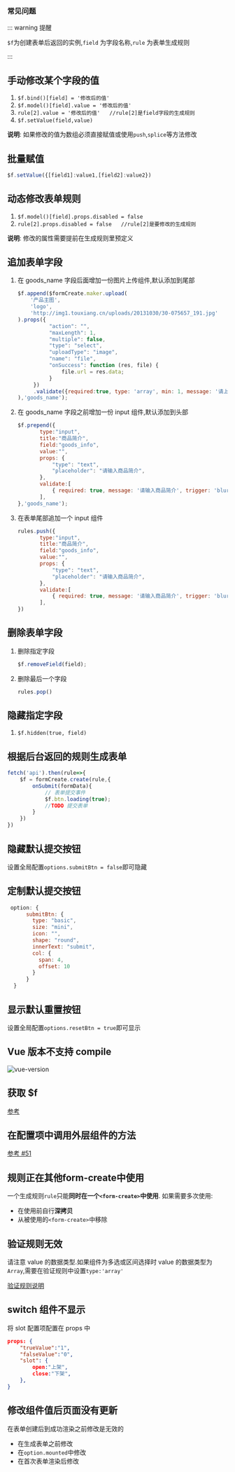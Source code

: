 ### 常见问题

::: warning 提醒

`$f`为创建表单后返回的实例,`field` 为字段名称,`rule` 为表单生成规则

:::

## 手动修改某个字段的值

1. `$f.bind()[field] = '修改后的值' `
2. `$f.model()[field].value = '修改后的值'`
3. `rule[2].value = '修改后的值'   //rule[2]是field字段的生成规则`
4. `$f.setValue(field,value)`

**说明**: 如果修改的值为数组必须直接赋值或使用`push`,`splice`等方法修改

## 批量赋值

```javascript
$f.setValue({[field1]:value1,[field2]:value2})
```

## 动态修改表单规则

1. `$f.model()[field].props.disabled = false`
2. `rule[2].props.disabled = false   //rule[2]是要修改的生成规则`

**说明**: 修改的属性需要提前在生成规则里预定义

## 追加表单字段

1. 在 goods_name 字段后面增加一份图片上传组件,默认添加到尾部
    ```javascript
    $f.append($formCreate.maker.upload(
        '产品主图',
        'logo',
        'http://img1.touxiang.cn/uploads/20131030/30-075657_191.jpg'
    ).props({
              "action": "",
              "maxLength": 1,
              "multiple": false,
              "type": "select",
              "uploadType": "image",
              "name": "file",
              "onSuccess": function (res, file) {
                  file.url = res.data;
              }
         })
         .validate({required:true, type: 'array', min: 1, message: '请上传1张图片', trigger: 'change'}
    ),'goods_name');
    ```
2. 在 goods_name 字段之前增加一份 input 组件,默认添加到头部

    ```javascript
    $f.prepend({
           type:"input",
           title:"商品简介",
           field:"goods_info",
           value:"",
           props: {
               "type": "text",
               "placeholder": "请输入商品简介",
           },
           validate:[
               { required: true, message: '请输入商品简介', trigger: 'blur' },
           ],
    },'goods_name');
    ```
3. 在表单尾部追加一个 input 组件
    ```javascript
    rules.push({
           type:"input",
           title:"商品简介",
           field:"goods_info",
           value:"",
           props: {
               "type": "text",
               "placeholder": "请输入商品简介",
           },
           validate:[
               { required: true, message: '请输入商品简介', trigger: 'blur' },
           ],
    })
    ```
## 删除表单字段

1. 删除指定字段

   ```javascript
   $f.removeField(field);
   ```

2. 删除最后一个字段

   ```javascript
   rules.pop()
   ```

## 隐藏指定字段

1. `$f.hidden(true, field)`

## 根据后台返回的规则生成表单

```javascript
fetch('api').then(rule=>{
    $f = formCreate.create(rule,{
        onSubmit(formData){
            // 表单提交事件
            $f.btn.loading(true);
            //TODO 提交表单
        }
    })
})
```

## 隐藏默认提交按钮

设置全局配置`options.submitBtn = false`即可隐藏

## 定制默认提交按钮

```javascript
 option: {
      submitBtn: {
        type: "basic",
        size: "mini",
        icon: "",
        shape: "round",
        innerText: "submit",
        col: {
          span: 4,
          offset: 10
        }
      }
  }
```
 

## 显示默认重置按钮

设置全局配置`options.resetBtn = true`即可显示

## Vue 版本不支持 compile

![vue-version](/img/vue-version.jpg)


## 获取 $f

[参考](/v2/instance.html)

## 在配置项中调用外层组件的方法

[参考 #51](https://github.com/xaboy/form-create/issues/51#issuecomment-473190389)

## 规则正在其他form-create中使用

一个生成规则`rule`只能**同时在一个`<form-create>`中使用**. 如果需要多次使用:
- 在使用前自行**深拷贝**
- 从被使用的`<form-create>`中移除

## 验证规则无效

请注意 value 的数据类型.如果组件为多选或区间选择时 value 的数据类型为`Array`,需要在验证规则中设置`type:'array'`

[验证规则说明](/v2/other/validation-rules.html)


## switch 组件不显示

将 slot 配置项配置在 props 中
```json
props: {
    "trueValue":"1", 
    "falseValue":"0",
    "slot": {
        open:"上架", 
        close:"下架", 
    }, 
}
```

## 修改组件值后页面没有更新

在表单创建后到成功渲染之前修改是无效的

- 在生成表单之前修改
- 在`option.mounted`中修改
- 在首次表单渲染后修改

